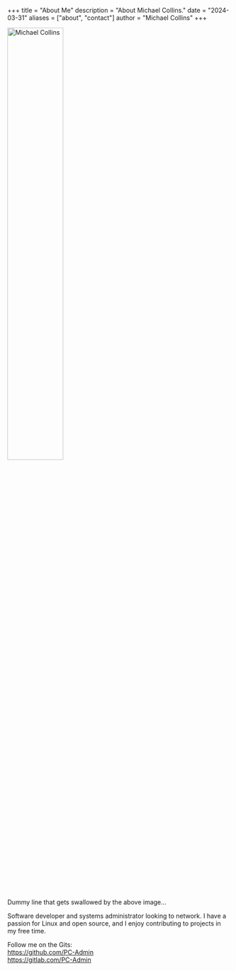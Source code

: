 +++
title = "About Me"
description = "About Michael Collins."
date = "2024-03-31"
aliases = ["about", "contact"]
author = "Michael Collins"
+++

<img src="/images/profile.png" alt="Michael Collins" style="width: 50%;" />

<p>
Dummy line that gets swallowed by the above image...
</p>
<p>
Software developer and systems administrator looking to network. I have a passion for Linux and open source, and I enjoy contributing to projects in my free time.
</p>

<p>
Follow me on the Gits:<br>
<a href="https://github.com/PC-Admin" target="_blank">https://github.com/PC-Admin</a><br>
<a href="https://gitlab.com/PC-Admin" target="_blank">https://gitlab.com/PC-Admin</a>
</p>
